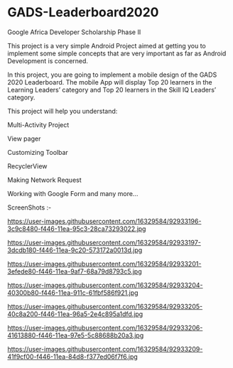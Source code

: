 # GADS-Leaderboard2020
Google Africa Developer Scholarship Phase II 

This project is a very simple Android Project aimed at getting you to implement some simple concepts that are very important as far as Android Development is concerned.

In this project, you are going to implement a mobile design of the GADS 2020 Leaderboard.
The mobile App will display Top 20 learners in the Learning Leaders’ category and Top 20 learners in the Skill IQ Leaders’ category.

This project will help you understand:

Multi-Activity Project

View pager

Customizing Toolbar

RecyclerView

Making Network Request

Working with Google Form and many more...

ScreenShots :-

https://user-images.githubusercontent.com/16329584/92933196-3c9c8480-f446-11ea-95c3-28ca73293022.jpg

https://user-images.githubusercontent.com/16329584/92933197-3dcdb180-f446-11ea-9c20-573172a0013d.jpg

https://user-images.githubusercontent.com/16329584/92933201-3efede80-f446-11ea-9af7-68a79d8793c5.jpg

https://user-images.githubusercontent.com/16329584/92933204-40300b80-f446-11ea-911c-61fbf586f921.jpg

https://user-images.githubusercontent.com/16329584/92933205-40c8a200-f446-11ea-96a5-2e4c895a1dfd.jpg

https://user-images.githubusercontent.com/16329584/92933206-41613880-f446-11ea-97e5-5c88688b20a3.jpg

https://user-images.githubusercontent.com/16329584/92933209-41f9cf00-f446-11ea-84d8-f377ed06f7f6.jpg
